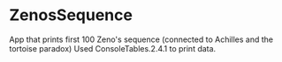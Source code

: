 # ZenosSequence
App that prints first 100 Zeno's sequence (connected to Achilles and the tortoise paradox)
Used ConsoleTables.2.4.1 to print data.
